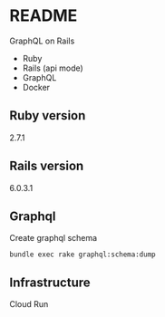 # README

GraphQL on Rails

* Ruby
* Rails (api mode)
* GraphQL
* Docker

## Ruby version
2.7.1

## Rails version
6.0.3.1

## Graphql

Create graphql schema

```
bundle exec rake graphql:schema:dump
```

## Infrastructure

Cloud Run
